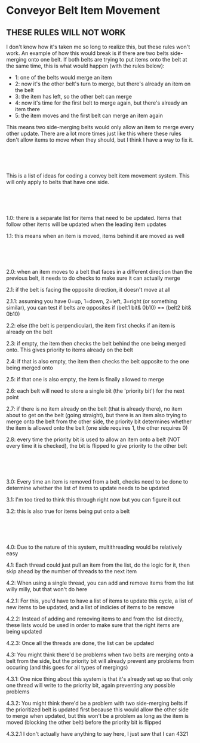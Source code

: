 # Conveyor Belt Item Movement

## THESE RULES WILL NOT WORK

I don't know how it's taken me so long to realize this, but these rules won't work. An example of how this would break is if there are two belts side-merging onto one belt. If both belts are trying to put items onto the belt at the same time, this is what would happen (with the rules below):

- 1: one of the belts would merge an item
- 2: now it's the other belt's turn to merge, but there's already an item on the belt
- 3: the item has left, so the other belt can merge
- 4: now it's time for the first belt to merge again, but there's already an item there
- 5: the item moves and the first belt can merge an item again

This means two side-merging belts would only allow an item to merge every other update. There are a lot more times just like this where these rules don't allow items to move when they should, but I think I have a way to fix it.

<br />
<br />
<br />

This is a list of ideas for coding a convey belt item movement system. This will only apply to belts that have one side.

<br />
<br />
<br />

1.0: there is a separate list for items that need to be updated. Items that follow other items will be updated when the leading item updates

1.1: this means when an item is moved, items behind it are moved as well

<br />
<br />
<br />

2.0: when an item moves to a belt that faces in a different direction than the previous belt, it needs to do checks to make sure it can actually merge

2.1: if the belt is facing the opposite direction, it doesn't move at all

2.1.1: assuming you have 0=up, 1=down, 2=left, 3=right (or something similar), you can test if belts are opposites if (belt1 bit& 0b10) == (belt2 bit& 0b10)

2.2: else (the belt is perpendicular), the item first checks if an item is already on the belt

2.3: if empty, the item then checks the belt behind the one being merged onto. This gives priority to items already on the belt

2.4: if that is also empty, the item then checks the belt opposite to the one being merged onto

2.5: if that one is also empty, the item is finally allowed to merge

2.6: each belt will need to store a single bit (the 'priority bit') for the next point

2.7: if there is no item already on the belt (that is already there), no item about to get on the belt (going straight), but there is an item also trying to merge onto the belt from the other side, the priority bit determines whether the item is allowed onto the belt (one side requires 1, the other requires 0)

2.8: every time the priority bit is used to allow an item onto a belt (NOT every time it is checked), the bit is flipped to give priority to the other belt

<br />
<br />
<br />

3.0: Every time an item is removed from a belt, checks need to be done to determine whether the list of items to update needs to be updated

3.1: I'm too tired to think this through right now but you can figure it out

3.2: this is also true for items being put onto a belt

<br />
<br />
<br />

4.0: Due to the nature of this system, multithreading would be relatively easy

4.1: Each thread could just pull an item from the list, do the logic for it, then skip ahead by the number of threads to the next item

4.2: When using a single thread, you can add and remove items from the list willy milly, but that won't do here

4.2.1: For this, you'd have to have a list of items to update this cycle, a list of new items to be updated, and a list of indicies of items to be remove

4.2.2: Instead of adding and removing items to and from the list directly, these lists would be used in order to make sure that the right items are being updated

4.2.3: Once all the threads are done, the list can be updated

4.3: You might think there'd be problems when two belts are merging onto a belt from the side, but the priority bit will already prevent any problems from occuring (and this goes for all types of mergings)

4.3.1: One nice thing about this system is that it's already set up so that only one thread will write to the priority bit, again preventing any possible problems

4.3.2: You might think there'd be a problem with two side-merging belts if the prioritized belt is updated first because this would allow the other side to merge when updated, but this won't be a problem as long as the item is moved (blocking the other belt) before the priority bit is flipped

4.3.2.1 I don't actually have anything to say here, I just saw that I can 4321